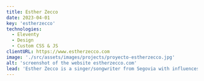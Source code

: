 ```yaml
---
title: Esther Zecco
date: 2023-04-01
key: 'estherzecco'
technologies:
  - Eleventy
  - Design
  - Custom CSS & JS
clientURL: https://www.estherzecco.com
image: './src/assets/images/projects/proyecto-estherzecco.jpg'
alt: 'screenshot of the website estherzecco.com'
lead: 'Esther Zecco is a singer/songwriter from Segovia with influences from American folk and country. We worked together on the concept of a very modern and simple website where she can present and sell her CDs (through Stripe Checkout), show her upcoming concerts and share updates and thoughts with her fans through the blog. The page is based on the Eleventy starter "[Eleventy Excellent](https://eleventy-excellent.netlify.app/)".'
---
```

